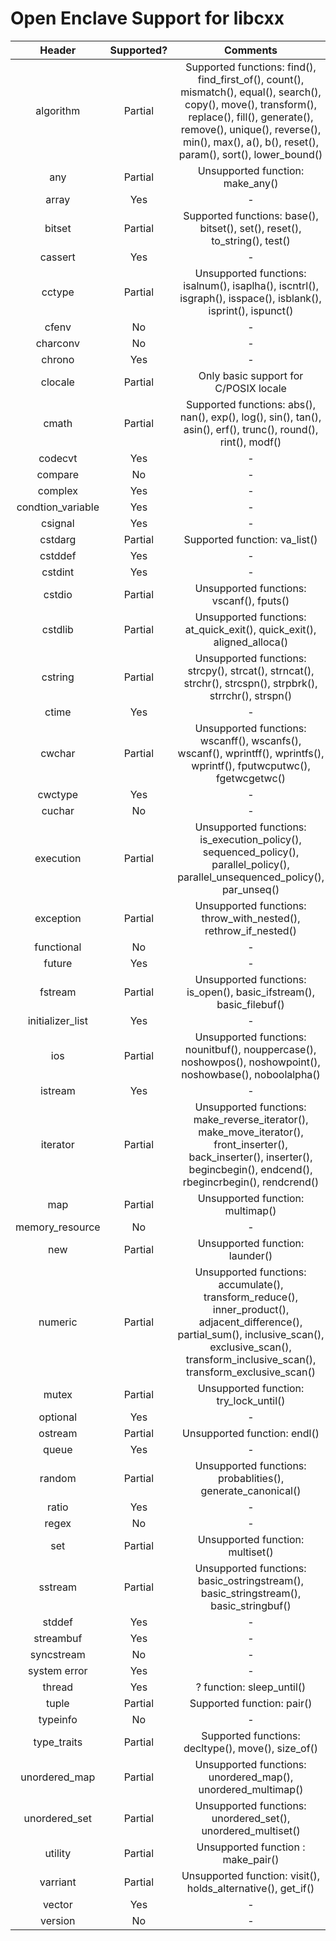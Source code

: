 # Open Enclave Support for libcxx

Header | Supported? | Comments |
:---:|:---:|:---:|
algorithm | Partial | Supported functions: find(), find_first_of(), count(), mismatch(), equal(), search(), copy(), move(), transform(), replace(), fill(), generate(), remove(), unique(), reverse(), min(), max(), a(), b(), reset(), param(), sort(), lower_bound() |
any | Partial | Unsupported function: make_any() |
array | Yes | - |
bitset | Partial | Supported functions: base(), bitset(), set(), reset(), to_string(), test() |
cassert | Yes | - |
cctype | Partial | Unsupported functions: isalnum(), isaplha(), iscntrl(), isgraph(), isspace(), isblank(), isprint(), ispunct() |
cfenv | No | - |
charconv | No | - |
chrono | Yes | - |
clocale | Partial | Only basic support for C/POSIX locale |
cmath | Partial | Supported functions: abs(), nan(), exp(), log(), sin(), tan(), asin(), erf(), trunc(), round(), rint(), modf() |
codecvt | Yes | - |
compare | No | - |
complex | Yes | - |
condtion_variable | Yes | - |
csignal | Yes | - |
cstdarg | Partial | Supported function: va_list() |
cstddef | Yes | - |
cstdint | Yes | - |
cstdio | Partial | Unsupported functions: vscanf(), fputs() |
cstdlib | Partial | Unsupported functions: at_quick_exit(), quick_exit(), aligned_alloca() |
cstring | Partial | Unsupported functions: strcpy(), strcat(), strncat(), strchr(), strcspn(), strpbrk(), strrchr(), strspn() |
ctime | Yes | - |
cwchar | Partial | Unsupported functions: wscanff(), wscanfs(), wscanf(), wprintff(), wprintfs(), wprintf(), fputwcputwc(), fgetwcgetwc() |
cwctype | Yes | - |
cuchar | No | - |
execution | Partial | Unsupported functions: is_execution_policy(), sequenced_policy(), parallel_policy(), parallel_unsequenced_policy(), par_unseq() |
exception | Partial | Unsupported functions: throw_with_nested(), rethrow_if_nested() |
functional | No | - |
future | Yes | - |
fstream | Partial | Unsupported functions: is_open(), basic_ifstream(), basic_filebuf() |
initializer_list | Yes | - |
ios | Partial | Unsupported functions: nounitbuf(), nouppercase(), noshowpos(), noshowpoint(), noshowbase(), noboolalpha() |
istream | Yes | - |
iterator | Partial | Unsupported functions: make_reverse_iterator(), make_move_iterator(), front_inserter(), back_inserter(), inserter(), begincbegin(),  endcend(), rbegincrbegin(), rendcrend() |
map | Partial | Unsupported function: multimap() |
memory_resource | No | - |
new | Partial | Unsupported function: launder() |
numeric | Partial | Unsupported functions: accumulate(), transform_reduce(), inner_product(), adjacent_difference(), partial_sum(), inclusive_scan(), exclusive_scan(), transform_inclusive_scan(), transform_exclusive_scan() |
mutex | Partial | Unsupported function: try_lock_until() |
optional | Yes | - |
ostream | Partial | Unsupported function: endl() |
queue | Yes | - |
random | Partial | Unsupported functions: probablities(), generate_canonical() |
ratio | Yes | - |
regex | No | - |
set | Partial | Unsupported function: multiset() |
sstream | Partial | Unsupported functions: basic_ostringstream(), basic_stringstream(), basic_stringbuf() |
stddef | Yes |  - |
streambuf | Yes | - |
syncstream | No | - |
system error | Yes | - |
thread | Yes | ? function: sleep_until() |
tuple | Partial | Supported function: pair() |
typeinfo | No | - |
type_traits | Partial | Supported functions: decltype(), move(), size_of() |
unordered_map | Partial | Unsupported functions: unordered_map(), unordered_multimap() |
unordered_set | Partial | Unsupported functions: unordered_set(), unordered_multiset() |
utility | Partial | Unsupported function : make_pair() |
varriant | Partial | Unsupported function: visit(), holds_alternative(), get_if() |
vector | Yes | - |
version | No | - |
